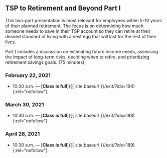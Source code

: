 ## TSP to Retirement and Beyond Part I

This two-part presentation is most relevant for employees within 5-10 years of their planned retirement. The focus is on determining how much someone needs to save in their TSP account so they can retire at their desired standard of living with a nest egg that will last for the rest of their lives.

Part I includes a discussion on estimating future income needs, assessing the impact of long-term risks, deciding when to retire, and prioritizing retirement savings goals. (75 minutes)

### February 22, 2021

- 10:30 a.m. — [**Class is full**]({{ site.baseurl }}/exit/?idx=194){:rel="nofollow"}

### March 30, 2021

- 10:30 a.m. — [**Class is full**]({{ site.baseurl }}/exit/?idx=188){:rel="nofollow"}

### April 28, 2021

- 10:30 a.m. — [**Class is full**]({{ site.baseurl }}/exit/?idx=189){:rel="nofollow"}
